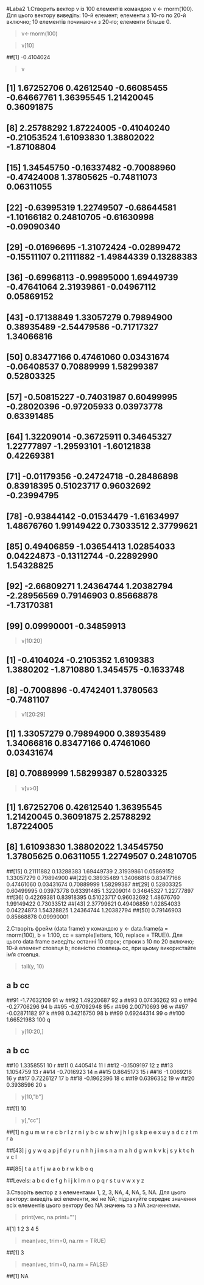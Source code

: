 #Laba2
1.Створить вектор v із 100 елементів командою v <- rnorm(100). Для цього вектору виведіть: 10-й елемент; елементи з 10-го по 20-й включно; 10 елементів починаючи з 20-го; елементи більше 0.

> v<-rnorm(100)

> v[10]

##[1] -0.4104024

> v
  
##  [1]  1.67252706  0.42612540 -0.66085455 -0.64667761  1.36395545  1.21420045  0.36091875
##  [8]  2.25788292  1.87224005 -0.41040240 -0.21053524  1.61093830  1.38802022 -1.87108804
## [15]  1.34545750 -0.16337482 -0.70088960 -0.47424008  1.37805625 -0.74811073  0.06311055
## [22] -0.63995319  1.22749507 -0.68644581 -1.10166182  0.24810705 -0.61630998 -0.09090340
## [29] -0.01696695 -1.31072424 -0.02899472 -0.15511107  0.21111882 -1.49844339  0.13288383
## [36] -0.69968113 -0.99895000  1.69449739 -0.47641064  2.31939861 -0.04967112  0.05869152
## [43] -0.17138849  1.33057279  0.79894900  0.38935489 -2.54479586 -0.71717327  1.34066816
## [50]  0.83477166  0.47461060  0.03431674 -0.06408537  0.70889999  1.58299387  0.52803325
## [57] -0.50815227 -0.74031987  0.60499995 -0.28020396 -0.97205933  0.03973778  0.63391485
## [64]  1.32209014 -0.36725911  0.34645327  1.22777897 -1.29593101 -1.60121838  0.42269381
## [71] -0.01179356 -0.24724718 -0.28486898  0.83918395  0.51023717  0.96032692 -0.23994795
## [78] -0.93844142 -0.01534479 -1.61634997  1.48676760  1.99149422  0.73033512  2.37799621
## [85]  0.49406859 -1.03654413  1.02854033  0.04224873 -0.13112744 -0.22892990  1.54328825
## [92] -2.66809271  1.24364744  1.20382794 -2.28956569  0.79146903  0.85668878 -1.73170381
## [99]  0.09990001 -0.34859913

> v[10:20]

## [1] -0.4104024 -0.2105352  1.6109383  1.3880202 -1.8710880  1.3454575 -0.1633748
## [8] -0.7008896 -0.4742401  1.3780563 -0.7481107

> v1[20:29]

## [1] 1.33057279 0.79894900 0.38935489 1.34066816 0.83477166 0.47461060 0.03431674
## [8] 0.70889999 1.58299387 0.52803325
 
> v[v>0]

## [1] 1.67252706 0.42612540 1.36395545 1.21420045 0.36091875 2.25788292 1.87224005
## [8] 1.61093830 1.38802022 1.34545750 1.37805625 0.06311055 1.22749507 0.24810705
##[15] 0.21111882 0.13288383 1.69449739 2.31939861 0.05869152 1.33057279 0.79894900
##[22] 0.38935489 1.34066816 0.83477166 0.47461060 0.03431674 0.70889999 1.58299387
##[29] 0.52803325 0.60499995 0.03973778 0.63391485 1.32209014 0.34645327 1.22777897
##[36] 0.42269381 0.83918395 0.51023717 0.96032692 1.48676760 1.99149422 0.73033512
##[43] 2.37799621 0.49406859 1.02854033 0.04224873 1.54328825 1.24364744 1.20382794
##[50] 0.79146903 0.85668878 0.09990001 

2.Створіть фрейм (data frame) y командою y <- data.frame(a = rnorm(100), b = 1:100, cc = sample(letters, 100, replace = TRUE)). Для цього data frame виведіть: останні 10 строк; строки з 10 по 20 включно; 10-й елемент стовпця b; повністю стовпець cc, при цьому  використайте ім’я стовпця.

> tail(y, 10)

##              a   b cc
##91  -1.77632109  91  w
##92   1.49220687  92  a
##93   0.07436262  93  o
##94  -0.27706296  94  b
##95  -0.97092948  95  r
##96   2.00710693  96  w
##97  -0.02871182  97  k
##98   0.34216750  98  b
##99   0.69244314  99  o
##100  1.66521983 100  q

> y[10:20,]
##            a  b cc
##10  1.3358551 10  r
##11  0.4405414 11  l
##12 -0.1509197 12  z
##13  1.1054759 13  r
##14 -0.7016923 14  n
##15  0.8645173 15  i
##16 -1.0069216 16  y
##17  0.7226127 17  b
##18 -0.1962396 18  c
##19  0.6396352 19  w
##20  0.3938596 20  s

> y[10,"b"]

##[1] 10

> y[,"cc"]
  
##[1] n g u m w r e c b r l z r n i y b c w s h w j h l g s k p e e x u y a d c z t m r a

##[43] j g y w q a p j f d y r u n h h j i n s n a m a h d g w n k v k j s y k t c h v c l

##[85] t a a t f j w a o b r w k b o q

##Levels: a b c d e f g h i j k l m n o p q r s t u v w x y z

3.Створіть вектор z з елементами 1, 2, 3, NA, 4, NA, 5, NA. Для цього вектору: виведіть всі елементи, які не NA; підрахуйте середнє значення всіх елементів цього вектору без NA значень та з NA значеннями.

> print(vec, na.print="")

#[1] 1 2 3   4   5  

> mean(vec, trim=0, na.rm = TRUE)

##[1] 3

> mean(vec, trim=0, na.rm = FALSE)

##[1] NA


